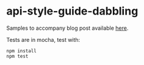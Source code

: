 # api-style-guide-dabbling

Samples to accompany blog post available [here](https://redthunder.blog/2018/04/06/api-design-governance-style-guides-in-apiary/).

Tests are in mocha, test with:

```
npm install
npm test
```